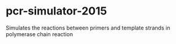 # pcr-simulator-2015
Simulates the reactions between primers and template strands in polymerase chain reaction
